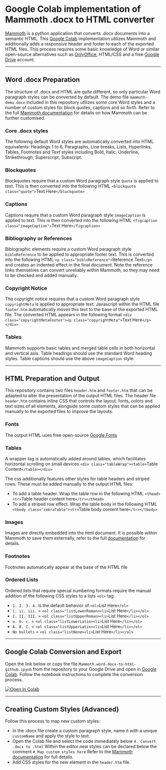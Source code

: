 # Google Colab implementation of Mammoth .docx to HTML converter

[Mammoth](https://github.com/mwilliamson/python-mammoth) is a python application that converts .docx documents into a semantic HTML. This [Google Colab](https://colab.research.google.com) implementation utilizes Mammoth and additionally adds a responsive header and footer to each of the exported HTML files. This process requires some basic knowledge of Word or similar open-source alternatives such as [OnlyOffice](https://www.onlyoffice.com), HTML/CSS and a free [Google Drive](https://drive.google.com) account.

---

## Word .docx Preparation

The structure of .docx and HTML are quite different, so only particular Word paragraph styles can be converted by default. The demo file `mammoth-demo.docx` included in this repository utilizes some core Word styles and a number of custom styles for block quotes, captions and so forth. Refer to the full [Mammoth documentation](https://github.com/mwilliamson/python-mammoth) for details on how Mammoth can be further customised. 

### Core .docx styles
The following default Word styles are automatically converted into HTML equivalents: Headings 1 to 6, Paragraphs, Line breaks, Lists, Hyperlinks, Tables, Footnotes and Text styles including Bold, Italic, Underline, Strikethrough, Superscript, Subscript.  

### Blockquotes
Blockquotes require that a custom Word paragraph style `Quote` is applied to text. This is then converted into the following HTML `<blockquote class="quote">`Text Here`</blockquote>`

### Captions
Captions require that a custom Word paragraph style `imageCaption` is applied to text. This is then converted into the following HTML `<figcaption class="imageCaption">`Text Here`</figcaption>`

### Bibliography or References
Biblographic elements require a custom Word paragraph style `bibloReference` to be applied to appropriate footer text. This is converted into the following HTML `<p class="bibloReference">`Reference Text`</p>` and creates an indented effect in the final document. Note the reference links themselves can convert unreliably within Mammoth, so they may need to be checked and added manually. 

### Copyright Notice
The copyright notice requires that a custom Word paragraph style `copyrightMeta` is applied to appropriate text. Javascript within the HTML file `footer.htm` automatically moves this text to the base of the exported HTML file. The converted HTML appears in the following format `<div class="copyrightMetaFooter"><p class="copyrightMeta">`Text Here`</p></div>`

### Tables
Mammoth supports basic tables and merged table cells in both horizontal and vertical axis. Table headings should use the standard Word heading styles. Table captions should use the above `imageCaption` style. 

---

## HTML Preparation and Output

This repository contains two files `header.htm` and `footer.htm` that can be adapted to alter the presentation of the output HTML files. The header file `header.htm` contains inline CSS that controls the layout, fonts, colors and text sizes of all elements, alongside some custom styles that can be applied manually to the exported files to improve the layouts. 

### Fonts
The output HTML uses free open-source [Google Fonts](https://fonts.google.com) 

### Tables
A wrapper tag is automatically added around tables, which facilitates horizontal scrolling on small devices `<div class="tableWrap"><table>`Table Content`</table></div>` 

The css additionally features other styles for table headers and striped rows. These must be added manually to the output HTML files: 
* To add a table header. Wrap the table row in the following HTML `<thead><tr>`Table header content here`</tr></thead>`
* To add a striped row effect. Wrap the table body in the following HTML `<tbody class="zebraTable"><tr>`Table body content here`</tr></tbody>`

### Images   
Images are directly embedded into the html document. It is possible within Mammoth to save them externally, refer to the full [documentation](https://github.com/mwilliamson/python-mammoth) for details.

### Footnotes   
Footnotes automatically appear at the base of the HTML file

### Ordered Lists
Ordered lists that require special numbering formats require the manual addition of the following CSS styles to a lists `<ol>` tag:
* `1. 2. 3. 4.` is the default behavior of `<ol>`List Here`</ol>`
* `i. ii. iii.` = `<ol class="listLowerRoman><li>`List Here`</li></ol>`
* `I. II. III.` = `<ol class="listUpperRoman><li>`List Here`</li></ol>`
* `a. b. c.` = `<ol class="listLowerLatin><li>`List Here`</li></ol>`
* `A. B. C.` = `<ol class="listUpperLatin><li>`List Here`</li></ol>`
* `No bullets` = `<ol class="listNone><li>`List Here`</li></ol>`

---

## Google Colab Conversion and Export
Open the link below or copy the file `Mammoth.word-docx-to-html-github.ipynb` from the repository to your Google Drive and open in [Google Colab](https://colab.research.google.com). Follow the notebook instructions to complete the conversion process.

[![Open In Colab](https://colab.research.google.com/assets/colab-badge.svg)](https://colab.research.google.com/drive/1Ma_-5nClXoDsH65vPX3eL0ERwcTezJFo?usp=sharing)

---

## Creating Custom Styles (Advanced)
Follow this process to map new custom styles:
* In the .docx file create a custom paragraph style, name it with a unique `customName` and apply the style to text.
* Open the Colab file and select the code immediately below `4. Convert .docx to .html` Within the editor new styles can be declared below the comment `# Map custom styles here` Refer to the [Mammoth documentation](https://github.com/mwilliamson/python-mammoth) for full details.
* Add CSS styles for the new element in the `header.htm` file.
